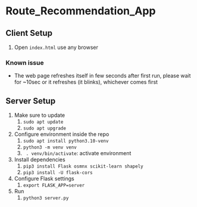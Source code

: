 # Route_Recommendation_App

## Client Setup

1. Open `index.html` use any browser

### Known issue

- The web page refreshes itself in few seconds after first run, please wait for ~10sec or it refreshes (it blinks), whichever comes first
## Server Setup

1. Make sure to update
   1. `sudo apt update`
   2. `sudo apt upgrade`
2. Configure environment inside the repo
   1. `sudo apt install python3.10-venv`
   2. `python3 -m venv venv`
   3. ` . venv/bin/activate`: activate environment
3. Install dependencies
   1. `pip3 install Flask osmnx scikit-learn shapely` 
   1. `pip3 install -U flask-cors`
4. Configure Flask settings
   1. `export FLASK_APP=server`
5. Run
   1. `python3 server.py`
